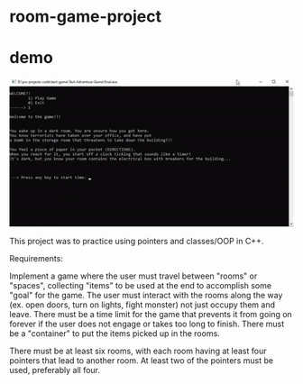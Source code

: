 # room-game-project

# demo
![Demo](demo/text-adventure.gif)

This project was to practice using pointers and classes/OOP in C++.

Requirements:

Implement a game where the user must travel between "rooms" or "spaces", collecting "items" to be used at the end to accomplish some "goal" for the game. The user must interact with the rooms along the way (ex. open doors, turn on lights, fight monster) not just occupy them and leave. There must be a time limit for the game that prevents it from going on forever if the user does not engage or takes too long to finish. There must be a "container" to put the items picked up in the rooms.

There must be at least six rooms, with each room having at least four pointers that lead to another room. At least two of the pointers must be used, preferably all four.
